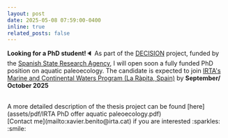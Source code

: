 ```yaml
---
layout: post
date: 2025-05-08 07:59:00-0400
inline: true
related_posts: false
---
```


**Looking for a PhD student!**🔈 As part of the [DECISION](projects/1_project) project, funded by the [Spanish State Research Agency](https:///www.aei.gob.es), I will open soon a fully funded PhD position on aquatic paleoecology. The candidate is expected to join [IRTA's Marine and Continental Waters Program (La Ràpita, Spain)](https://www.irta.cat/programa-de-recerca/aigues-marines-i-continentals) by **September/ October 2025**

<br>
A more detailed description of the thesis project can be found [here](assets/pdf/IRTA PhD offer aquatic paleoecology.pdf) 
<br>[Contact me](mailto:xavier.benito@irta.cat) if you are interested :sparkles: :smile:




